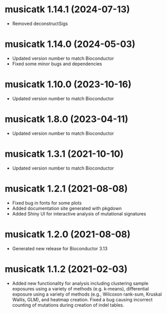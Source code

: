 # musicatk 1.14.1 (2024-07-13)
* Removed deconstructSigs

# musicatk 1.14.0 (2024-05-03)
* Updated version number to match Bioconductor 
* Fixed some minor bugs and dependencies

# musicatk 1.10.0 (2023-10-16)
* Updated version number to match Bioconductor

# musicatk 1.8.0 (2023-04-11)
* Updated version number to match Bioconductor

# musicatk 1.3.1 (2021-10-10)
* Updated version number to match Bioconductor

# musicatk 1.2.1 (2021-08-08)
* Fixed bug in fonts for some plots
* Added documentation site generated with pkgdown
* Added Shiny UI for interactive analysis of mutational signatures

# musicatk 1.2.0 (2021-08-08)
* Generated new release for Bioconductor 3.13

# musicatk 1.1.2 (2021-02-03)
* Added new functionality for analysis including clustering sample exposures using a variety of methods (e.g. k-means), differential exposure using a variety of methods (e.g., Wilcoxon rank-sum, Kruskal Wallis, GLM), and heatmap creation. Fixed a bug causing incorrect counting of mutations during creation of indel tables.
